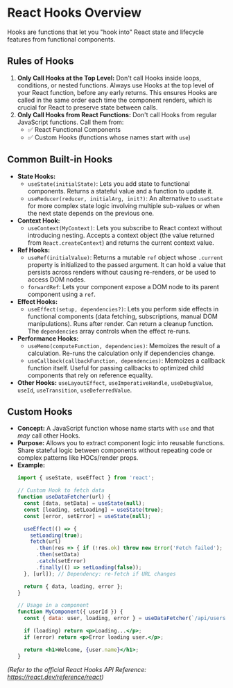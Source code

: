 # React Hooks Overview

Hooks are functions that let you "hook into" React state and lifecycle features from functional components.

## Rules of Hooks

1.  **Only Call Hooks at the Top Level:** Don't call Hooks inside loops, conditions, or nested functions. Always use Hooks at the top level of your React function, before any early returns. This ensures Hooks are called in the same order each time the component renders, which is crucial for React to preserve state between calls.
2.  **Only Call Hooks from React Functions:** Don't call Hooks from regular JavaScript functions. Call them from:
    *   ✅ React Functional Components
    *   ✅ Custom Hooks (functions whose names start with `use`)

## Common Built-in Hooks

*   **State Hooks:**
    *   `useState(initialState)`: Lets you add state to functional components. Returns a stateful value and a function to update it.
    *   `useReducer(reducer, initialArg, init?)`: An alternative to `useState` for more complex state logic involving multiple sub-values or when the next state depends on the previous one.
*   **Context Hook:**
    *   `useContext(MyContext)`: Lets you subscribe to React context without introducing nesting. Accepts a context object (the value returned from `React.createContext`) and returns the current context value.
*   **Ref Hooks:**
    *   `useRef(initialValue)`: Returns a mutable `ref` object whose `.current` property is initialized to the passed argument. It can hold a value that persists across renders without causing re-renders, or be used to access DOM nodes.
    *   `forwardRef`: Lets your component expose a DOM node to its parent component using a `ref`.
*   **Effect Hooks:**
    *   `useEffect(setup, dependencies?)`: Lets you perform side effects in functional components (data fetching, subscriptions, manual DOM manipulations). Runs after render. Can return a cleanup function. The `dependencies` array controls when the effect re-runs.
*   **Performance Hooks:**
    *   `useMemo(computeFunction, dependencies)`: Memoizes the result of a calculation. Re-runs the calculation only if dependencies change.
    *   `useCallback(callbackFunction, dependencies)`: Memoizes a callback function itself. Useful for passing callbacks to optimized child components that rely on reference equality.
*   **Other Hooks:** `useLayoutEffect`, `useImperativeHandle`, `useDebugValue`, `useId`, `useTransition`, `useDeferredValue`.

## Custom Hooks

*   **Concept:** A JavaScript function whose name starts with `use` and that *may* call other Hooks.
*   **Purpose:** Allows you to extract component logic into reusable functions. Share stateful logic between components without repeating code or complex patterns like HOCs/render props.
*   **Example:**
    ```jsx
    import { useState, useEffect } from 'react';

    // Custom Hook to fetch data
    function useDataFetcher(url) {
      const [data, setData] = useState(null);
      const [loading, setLoading] = useState(true);
      const [error, setError] = useState(null);

      useEffect(() => {
        setLoading(true);
        fetch(url)
          .then(res => { if (!res.ok) throw new Error('Fetch failed'); return res.json(); })
          .then(setData)
          .catch(setError)
          .finally(() => setLoading(false));
      }, [url]); // Dependency: re-fetch if URL changes

      return { data, loading, error };
    }

    // Usage in a component
    function MyComponent({ userId }) {
      const { data: user, loading, error } = useDataFetcher(`/api/users/${userId}`);

      if (loading) return <p>Loading...</p>;
      if (error) return <p>Error loading user.</p>;

      return <h1>Welcome, {user.name}</h1>;
    }
    ```

*(Refer to the official React Hooks API Reference: https://react.dev/reference/react)*